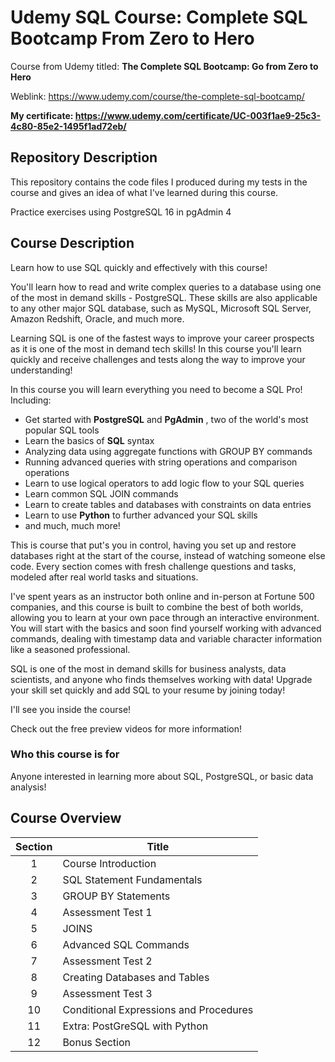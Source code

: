 # Udemy SQL Course: Complete SQL Bootcamp From Zero to Hero

Course from Udemy titled: **The Complete SQL Bootcamp: Go from Zero to Hero**

Weblink: <https://www.udemy.com/course/the-complete-sql-bootcamp/>

**My certificate: <https://www.udemy.com/certificate/UC-003f1ae9-25c3-4c80-85e2-1495f1ad72eb/>**

## Repository Description

This repository contains the code files I produced during my tests in the course and gives an idea of what I've learned during this course.

Practice exercises using PostgreSQL 16 in pgAdmin 4

## Course Description

Learn how to use SQL quickly and effectively with this course!

You'll learn how to read and write complex queries to a database using one of the most in demand skills - PostgreSQL. These skills are also applicable to any other major SQL database, such as MySQL, Microsoft SQL Server, Amazon Redshift, Oracle, and much more.

Learning SQL is one of the fastest ways to improve your career prospects as it is one of the most in demand tech skills! In this course you'll learn quickly and receive challenges and tests along the way to improve your understanding!

In this course you will learn everything you need to become a SQL Pro! Including:

- Get started with **PostgreSQL** and **PgAdmin** , two of the world's most popular SQL tools
- Learn the basics of **SQL** syntax
- Analyzing data using aggregate functions with GROUP BY commands
- Running advanced queries with string operations and comparison operations
- Learn to use logical operators to add logic flow to your SQL queries
- Learn common SQL JOIN commands
- Learn to create tables and databases with constraints on data entries
- Learn to use **Python** to further advanced your SQL skills
- and much, much more!

This is course that put's you in control, having you set up and restore databases right at the start of the course, instead of watching someone else code. Every section comes with fresh challenge questions and tasks, modeled after real world tasks and situations.

I've spent years as an instructor both online and in-person at Fortune 500 companies, and this course is built to combine the best of both worlds, allowing you to learn at your own pace through an interactive environment. You will start with the basics and soon find yourself working with advanced commands, dealing with timestamp data and variable character information like a seasoned professional.

SQL is one of the most in demand skills for business analysts, data scientists, and anyone who finds themselves working with data! Upgrade your skill set quickly and add SQL to your resume by joining today!

I'll see you inside the course!

Check out the free preview videos for more information!

### Who this course is for

Anyone interested in learning more about SQL, PostgreSQL, or basic data analysis!

## Course Overview

| **Section** | **Title**                              |
| :---------: | -------------------------------------- |
|      1      | Course Introduction                    |
|      2      | SQL Statement Fundamentals             |
|      3      | GROUP BY Statements                    |
|      4      | Assessment Test 1                      |
|      5      | JOINS                                  |
|      6      | Advanced SQL Commands                  |
|      7      | Assessment Test 2                      |
|      8      | Creating Databases and Tables          |
|      9      | Assessment Test 3                      |
|     10      | Conditional Expressions and Procedures |
|     11      | Extra: PostGreSQL with Python          |
|     12      | Bonus Section                          |
